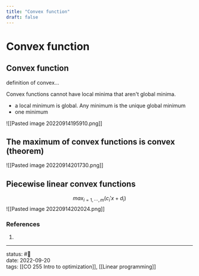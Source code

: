 ```yaml
---
title: "Convex function"
draft: false
---
```

# Convex function
## Convex function
definition of convex...

Convex functions cannot have local minima that aren't global minima.
- a local minimum is global. Any minimum is the unique global minimum
- one minimum

![[Pasted image 20220914195910.png]]


## The maximum of convex functions is convex (theorem)
![[Pasted image 20220914201730.png]]

## Piecewise linear convex functions
$$max_{i=1, \cdots, m}(c_i'x + d_i)$$ 
![[Pasted image 20220914202024.png]]

### References
1. 

---
status: #🌱             
date: 2022-09-20           
tags: [[CO 255 Intro to optimization]], [[Linear programming]]           